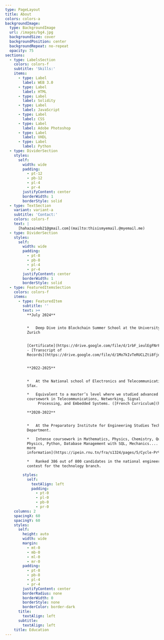 ```yaml
---
type: PageLayout
title: About
colors: colors-a
backgroundImage:
  type: BackgroundImage
  url: /images/bg4.jpg
  backgroundSize: cover
  backgroundPosition: center
  backgroundRepeat: no-repeat
  opacity: 75
sections:
  - type: LabelsSection
    colors: colors-f
    subtitle: 'Skills:'
    items:
      - type: Label
        label: WEB 3.0
      - type: Label
        label: HTML
      - type: Label
        label: Solidity
      - type: Label
        label: JavaScript
      - type: Label
        label: CSS
      - type: Label
        label: Adobe Photoshop
      - type: Label
        label: VHDL
      - type: Label
        label: Python
  - type: DividerSection
    styles:
      self:
        width: wide
        padding:
          - pt-12
          - pb-12
          - pl-4
          - pr-4
        justifyContent: center
        borderWidth: 1
        borderStyle: solid
  - type: TextSection
    variant: variant-a
    subtitle: 'Contact:'
    colors: colors-f
    text: |
      [hahazaineb21@gmail.com](mailto:thisismyemail.@myemail.me)
  - type: DividerSection
    styles:
      self:
        width: wide
        padding:
          - pt-8
          - pb-8
          - pl-4
          - pr-4
        justifyContent: center
        borderWidth: 1
        borderStyle: solid
  - type: FeaturedItemsSection
    colors: colors-f
    items:
      - type: FeaturedItem
        subtitle: ''
        text: >+
          **July 2024** 


          *   Deep Dive into Blockchain Summer School at the University of
          Zurich


          [Certificate](https://drive.google.com/file/d/1rbF_ieulEgFNrFWYFZxBOu7zSDW4aUMI/view?usp=sharing)
          - [Transcript of
          Records](https://drive.google.com/file/d/1Mo7kIvTeRUCLZti8fjdOV3VqyZi285VS/view?usp=sharing)


          **2022-2025**


          *   At the National school of Electronics and Telecommunications of
          Sfax.

          *   Equivalent to a master’s level where we studied advanced
          coursework in Telecommunications, Networking, Signal
               Processing, and Embedded Systems. ([French Curriculum](https://drive.google.com/file/d/1z_ZNKCpmfk74t3Jpm9gz9z_ybfqDD5TC/view?usp=sharing))

          **2020-2022**


          *   At the Preparatory Institute for Engineering Studies Technology
          Department.

          *   Intense coursework in Mathematics, Physics, Chemistry, Quantum
          Physics, Python, Database Management with SQL, Mechanics.... ([for
          more
          information](https://ipein.rnu.tn/fra/s1324/pages/5/Cycle-Pr%C3%A9paratoire-Programmes))

          *   Ranked 386 out of 800 candidates in the national engineering
          contest for the technology branch.

        styles:
          self:
            textAlign: left
            padding:
              - pt-0
              - pl-0
              - pb-0
              - pr-0
    columns: 2
    spacingX: 60
    spacingY: 60
    styles:
      self:
        height: auto
        width: wide
        margin:
          - mt-0
          - mb-0
          - ml-0
          - mr-0
        padding:
          - pt-8
          - pb-8
          - pl-4
          - pr-4
        justifyContent: center
        borderRadius: none
        borderWidth: 0
        borderStyle: none
        borderColor: border-dark
      title:
        textAlign: left
      subtitle:
        textAlign: left
    title: Education
---
```

